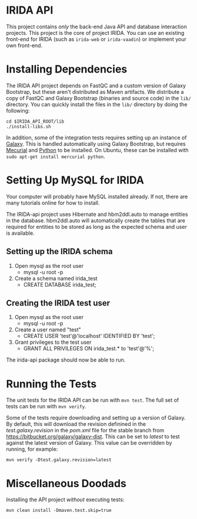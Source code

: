IRIDA API
=========
This project contains *only* the back-end Java API and database interaction projects. This project is the core of project IRIDA. You can use an existing front-end for IRIDA (such as `irida-web` or `irida-vaadin`) or implement your own front-end.

Installing Dependencies
=======================
The IRIDA API project depends on FastQC and a custom version of Galaxy Bootstrap, but these aren't distributed as Maven artifacts. We distribute a copy of FastQC and Galaxy Bootstrap (binaries and source code) in the `lib/` directory. You can quickly install the files in the `lib/` directory by doing the following:

    cd $IRIDA_API_ROOT/lib
    ./install-libs.sh

In addition, some of the integration tests requires setting up an instance of [Galaxy](https://wiki.galaxyproject.org/Admin/GetGalaxy).  This is handled automatically using Galaxy Bootstrap, but requires [Mecurial](http://mercurial.selenic.com/) and [Python](http://www.python.org/) to be installed.  On Ubuntu, these can be installed with `sudo apt-get install mercurial python`.

Setting Up MySQL for IRIDA
==========================
Your computer will probably have MySQL installed already.  If not, there are many tutorials online for how to install.

The IRIDA-api project uses Hibernate and hbm2ddl.auto to manage entities in the database.  hbm2ddl.auto will automatically create the tables that are required for entities to be stored as long as the expected schema and user is available.

Setting up the IRIDA schema
----------------------------
1. Open mysql as the root user 
   * mysql -u root -p
2. Create a schema named irida_test
   * CREATE DATABASE irida_test;

Creating the IRIDA test user
-----------------------------
1. Open mysql as the root user 
   * mysql -u root -p
2. Create a user named "test"
   * CREATE USER 'test'@'localhost' IDENTIFIED BY 'test';
3. Grant privileges to the test user
   * GRANT ALL PRIVILEGES ON irida_test.* to 'test'@'%';

The irida-api package should now be able to run.

Running the Tests
=================

The unit tests for the IRIDA API can be run with `mvn test`.  The full set of tests can be run with `mvn verify`.

Some of the tests require downloading and setting up a version of Galaxy.  By default, this will download the revision definined in the *test.galaxy.revision* in the *pom.xml* file for the stable branch from https://bitbucket.org/galaxy/galaxy-dist.  This can be set to *latest* to test against the latest version of Galaxy.  This value can be overridden by running, for example:

	mvn verify -Dtest.galaxy.revision=latest

Miscellaneous Doodads
=====================
Installing the API project *without* executing tests:

    mvn clean install -Dmaven.test.skip=true


